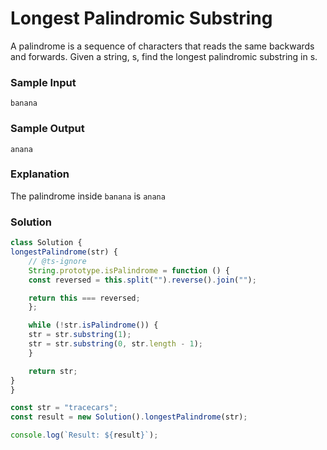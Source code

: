 # Longest Palindromic Substring

A palindrome is a sequence of characters that reads the same backwards and forwards. Given a string, s, find the longest palindromic substring in s.

### Sample Input
```
banana
```
### Sample Output
```
anana
```
### Explanation

The palindrome inside `banana` is `anana`

### Solution
```js
class Solution {
longestPalindrome(str) {
    // @ts-ignore
    String.prototype.isPalindrome = function () {
    const reversed = this.split("").reverse().join("");

    return this === reversed;
    };

    while (!str.isPalindrome()) {
    str = str.substring(1);
    str = str.substring(0, str.length - 1);
    }

    return str;
}
}

const str = "tracecars";
const result = new Solution().longestPalindrome(str);

console.log(`Result: ${result}`);
```